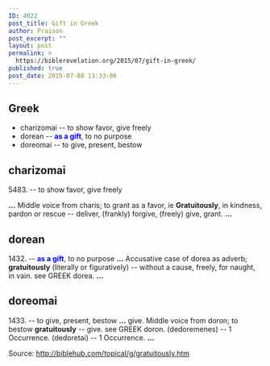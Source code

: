 ```yaml
---
ID: 4022
post_title: Gift in Greek
author: Praison
post_excerpt: ""
layout: post
permalink: >
  https://biblerevelation.org/2015/07/gift-in-greek/
published: true
post_date: 2015-07-08 13:33:06
---
```

<h2 class="vheading2">Greek</h2>
<ul>
	<li class="vheading2">charizomai -- to show favor, give freely</li>
	<li class="vheading2">dorean -- <span style="color: #0000ff;"><strong>as a gift</strong></span>, to no purpose</li>
	<li class="vheading2">doreomai -- to give, present, bestow</li>
</ul>
<h2><span class="l">charizomai </span></h2>
<span class="l">5483. -- to show favor, give freely</span>

<b>...</b> Middle voice from charis; to grant as a favor, ie <b>Gratuitously</b>, in kindness, pardon
or rescue -- deliver, (frankly) forgive, (freely) give, grant. <b>...</b>
<h2><span class="l">dorean </span></h2>
<span class="l">1432. -- <span style="color: #0000ff;"><strong>as a gift</strong></span>, to no purpose</span>
<b>...</b> Accusative case of dorea as adverb; <b>gratuitously</b> (literally or figuratively) --
without a cause, freely, for naught, in vain. see GREEK dorea. <b>...</b>
<h2><span class="l">doreomai </span></h2>
<span class="l">1433. -- to give, present, bestow</span>
<b>...</b> give. Middle voice from doron; to bestow <b>gratuitously</b> -- give. see GREEK doron.
(dedoremenes) -- 1 Occurrence. (dedoretai) -- 1 Occurrence. <b>...</b>

Source: <a href="http://biblehub.com/topical/g/gratuitously.htm">http://biblehub.com/topical/g/gratuitously.htm</a>